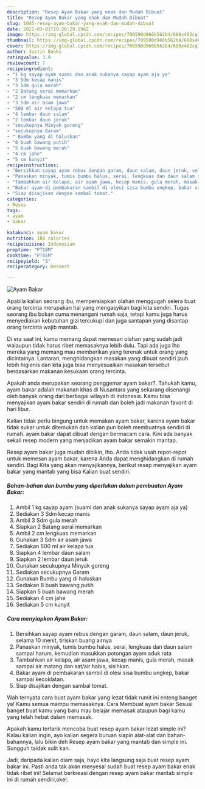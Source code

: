 ```yaml
---
description: "Resep Ayam Bakar yang enak dan Mudah Dibuat"
title: "Resep Ayam Bakar yang enak dan Mudah Dibuat"
slug: 1045-resep-ayam-bakar-yang-enak-dan-mudah-dibuat
date: 2021-03-01T10:20:29.596Z
image: https://img-global.cpcdn.com/recipes/709590d966b562b4/680x482cq70/ayam-bakar-foto-resep-utama.jpg
thumbnail: https://img-global.cpcdn.com/recipes/709590d966b562b4/680x482cq70/ayam-bakar-foto-resep-utama.jpg
cover: https://img-global.cpcdn.com/recipes/709590d966b562b4/680x482cq70/ayam-bakar-foto-resep-utama.jpg
author: Justin Banks
ratingvalue: 3.9
reviewcount: 7
recipeingredient:
- "1 kg sayap ayam suami dan anak sukanya sayap ayam aja ya"
- "3 Sdm kecap manis"
- "3 Sdm gula merah"
- "2 Batang serai memarkan"
- "2 cm lengkuas memarkan"
- "3 Sdm air asam jawa"
- "500 ml air kelapa tua"
- "4 lembar daun salam"
- "2 lembar daun jeruk"
- "secukupnya Minyak goreng"
- "secukupnya Garam"
- " Bumbu yang di haluskan"
- "8 buah bawang putih"
- "5 buah bawang merah"
- "4 cm jahe"
- "5 cm kunyit"
recipeinstructions:
- "Bersihkan sayap ayam rebus dengan garam, daun salam, daun jeruk, selama 10 menit, tiriskan buang airnya"
- "Panaskan minyak, tumis bumbu halus, serai, lengkuas dan daun salam sampai harum, kemudian masukkan potongan ayam aduk rata"
- "Tambahkan air kelapa, air asam jawa, kecap manis, gula merah, masak sampai air matang dan sat/air habis, sisihkan."
- "Bakar ayam di pembakaran sambil di olesi sisa bumbu ungkep, bakar sampai kecoklatan."
- "Siap disajikan dengan sambal tomat."
categories:
- Resep
tags:
- ayam
- bakar

katakunci: ayam bakar 
nutrition: 188 calories
recipecuisine: Indonesian
preptime: "PT18M"
cooktime: "PT45M"
recipeyield: "3"
recipecategory: Dessert

---
```



![Ayam Bakar](https://img-global.cpcdn.com/recipes/709590d966b562b4/680x482cq70/ayam-bakar-foto-resep-utama.jpg)

Apabila kalian seorang ibu, mempersiapkan olahan menggugah selera buat orang tercinta merupakan hal yang mengasyikan bagi kita sendiri. Tugas seorang ibu bukan cuma menangani rumah saja, tetapi kamu juga harus menyediakan kebutuhan gizi tercukupi dan juga santapan yang disantap orang tercinta wajib mantab.

Di era  saat ini, kamu memang dapat memesan olahan yang sudah jadi walaupun tidak harus ribet memasaknya lebih dulu. Tapi ada juga lho mereka yang memang mau memberikan yang terenak untuk orang yang dicintainya. Lantaran, menghidangkan masakan yang dibuat sendiri jauh lebih higienis dan kita juga bisa menyesuaikan masakan tersebut berdasarkan makanan kesukaan orang tercinta. 



Apakah anda merupakan seorang penggemar ayam bakar?. Tahukah kamu, ayam bakar adalah makanan khas di Nusantara yang sekarang disenangi oleh banyak orang dari berbagai wilayah di Indonesia. Kamu bisa menyajikan ayam bakar sendiri di rumah dan boleh jadi makanan favorit di hari libur.

Kalian tidak perlu bingung untuk memakan ayam bakar, karena ayam bakar tidak sukar untuk ditemukan dan kalian pun boleh membuatnya sendiri di rumah. ayam bakar dapat dibuat dengan bermacam cara. Kini ada banyak sekali resep modern yang menjadikan ayam bakar semakin mantap.

Resep ayam bakar juga mudah dibikin, lho. Anda tidak usah repot-repot untuk memesan ayam bakar, karena Anda dapat menghidangkan di rumah sendiri. Bagi Kita yang akan menyajikannya, berikut resep menyajikan ayam bakar yang mantab yang bisa Kalian buat sendiri.

<!--inarticleads1-->

##### Bahan-bahan dan bumbu yang diperlukan dalam pembuatan Ayam Bakar:

1. Ambil 1 kg sayap ayam (suami dan anak sukanya sayap ayam aja ya)
1. Sediakan 3 Sdm kecap manis
1. Ambil 3 Sdm gula merah
1. Siapkan 2 Batang serai memarkan
1. Ambil 2 cm lengkuas memarkan
1. Gunakan 3 Sdm air asam jawa
1. Sediakan 500 ml air kelapa tua
1. Siapkan 4 lembar daun salam
1. Siapkan 2 lembar daun jeruk
1. Gunakan secukupnya Minyak goreng
1. Sediakan secukupnya Garam
1. Gunakan  Bumbu yang di haluskan
1. Sediakan 8 buah bawang putih
1. Siapkan 5 buah bawang merah
1. Sediakan 4 cm jahe
1. Sediakan 5 cm kunyit




<!--inarticleads2-->

##### Cara menyiapkan Ayam Bakar:

1. Bersihkan sayap ayam rebus dengan garam, daun salam, daun jeruk, selama 10 menit, tiriskan buang airnya
1. Panaskan minyak, tumis bumbu halus, serai, lengkuas dan daun salam sampai harum, kemudian masukkan potongan ayam aduk rata
1. Tambahkan air kelapa, air asam jawa, kecap manis, gula merah, masak sampai air matang dan sat/air habis, sisihkan.
1. Bakar ayam di pembakaran sambil di olesi sisa bumbu ungkep, bakar sampai kecoklatan.
1. Siap disajikan dengan sambal tomat.




Wah ternyata cara buat ayam bakar yang lezat tidak rumit ini enteng banget ya! Kamu semua mampu memasaknya. Cara Membuat ayam bakar Sesuai banget buat kamu yang baru mau belajar memasak ataupun bagi kamu yang telah hebat dalam memasak.

Apakah kamu tertarik mencoba buat resep ayam bakar lezat simple ini? Kalau kalian ingin, ayo kalian segera buruan siapin alat-alat dan bahan-bahannya, lalu bikin deh Resep ayam bakar yang mantab dan simple ini. Sungguh taidak sulit kan. 

Jadi, daripada kalian diam saja, hayo kita langsung saja buat resep ayam bakar ini. Pasti anda tak akan menyesal sudah buat resep ayam bakar enak tidak ribet ini! Selamat berkreasi dengan resep ayam bakar mantab simple ini di rumah sendiri,oke!.

